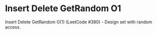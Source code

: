 # Insert Delete GetRandom O1

Insert Delete GetRandom O(1) (LeetCode #380) - Design set with random access.
